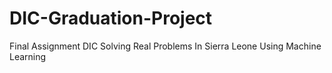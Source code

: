 # DIC-Graduation-Project
Final Assignment DIC
Solving Real Problems In Sierra Leone Using Machine Learning
